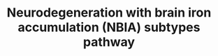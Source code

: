 ---
annotations:
- id: PW:0000013
  parent: disease pathway
  type: Pathway Ontology
  value: disease pathway
- id: CL:0000540
  parent: animal cell
  type: Cell Type Ontology
  value: neuron
- id: DOID:0110734
  parent: central nervous system disease
  type: Disease Ontology
  value: neurodegeneration with brain iron accumulation
authors:
- GMKeulen
- DeSl
- Egonw
- Fehrhart
- Khanspers
- MaintBot
- Marvin M2
- Mkutmon
- Eweitz
citedin: ''
communities:
- RareDiseases
description: 'Neurodegeneration with brain iron accumulation (NBIA) is an umbrella
  term for 12 disease subtypes, all characterized by the build-up of iron within the
  brain. One of these subtypes is beta-propeller protein-associated neurodegeneration
  (BPAN) caused by a mutation in the WDR45 gene. This protein is involved in the autophagy
  pathway; the exact mechanism is still unknown. Other NBIA subtypes are PKAN, CoPAN,
  and FAHN. PKAN and CoPAN are involved in Coenzyme A synthesis within mitochondria
  and FAHN is found in myelin synthesis. Dysfunctioning of these pathways leads to
  a phenotype characterized by developmental delay and intellectual disabilities.
  Nevertheless, the exact relation between mutation and phenotype remains unknown. '
last-edited: 2024-02-05
ndex: 145845a4-8b6c-11eb-9e72-0ac135e8bacf
organisms:
- Homo sapiens
redirect_from:
- /index.php/Pathway:WP4577
- /instance/WP4577
- /instance/WP4577_r128399
revision: r128399
schema-jsonld:
- '@context': https://schema.org/
  '@id': https://wikipathways.github.io/pathways/WP4577.html
  '@type': Dataset
  creator:
    '@type': Organization
    name: WikiPathways
  description: 'Neurodegeneration with brain iron accumulation (NBIA) is an umbrella
    term for 12 disease subtypes, all characterized by the build-up of iron within
    the brain. One of these subtypes is beta-propeller protein-associated neurodegeneration
    (BPAN) caused by a mutation in the WDR45 gene. This protein is involved in the
    autophagy pathway; the exact mechanism is still unknown. Other NBIA subtypes are
    PKAN, CoPAN, and FAHN. PKAN and CoPAN are involved in Coenzyme A synthesis within
    mitochondria and FAHN is found in myelin synthesis. Dysfunctioning of these pathways
    leads to a phenotype characterized by developmental delay and intellectual disabilities.
    Nevertheless, the exact relation between mutation and phenotype remains unknown. '
  keywords:
  - (2R)-2-hydroxy fatty acid anion
  - (R)-4'-phosphopantothenate
  - (R)-pantothenate
  - 1,2-saturated fatty acid
  - 3'-dephospho-CoA
  - 3-Dehydrosphinganine
  - ACACA
  - AKT1S1
  - AMPK
  - ATG10
  - ATG101
  - ATG12
  - ATG13
  - ATG14
  - ATG16L1
  - ATG2A
  - ATG3
  - ATG4
  - ATG5
  - ATG7
  - ATP13A2
  - Acetyl-CoA
  - BECN1
  - C19orf12
  - COASY
  - CP
  - Ceramide
  - Coenzyme A
  - D-pantetheine 4'-phosphate
  - DCAF17
  - DEPTOR
  - Dihydroceramide
  - Dihydrosphingosine
  - Diphosphate
  - FA2H
  - FTL
  - Fe(II)-cytochrome b5
  - Fe(III)-cytochrome b5
  - GTPBP2
  - L-cysteine
  - L-serine
  - LC3
  - LKB1
  - MECP2
  - MLST8
  - MTOR
  - Malonyl-CoA
  - N-[(R)-4'-Phosphopantothenoyl]-L-cysteine
  - PANK2
  - PIK3C3
  - PIK3R4
  - PLA2G6
  - Palmitoyl-CoA
  - PtdIns3P
  - RB1CC1
  - RHEB
  - RPTOR
  - SCPx
  - SPTLC1
  - Sphingolipids
  - Sphingomyelin
  - TSC1
  - TSC2
  - ULK1
  - WDR45
  - WIPI1
  - WIPI2
  license: CC0
  name: Neurodegeneration with brain iron accumulation (NBIA) subtypes pathway
seo: CreativeWork
title: Neurodegeneration with brain iron accumulation (NBIA) subtypes pathway
wpid: WP4577
---